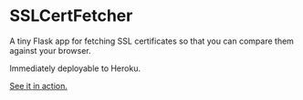 SSLCertFetcher
==============

A tiny Flask app for fetching SSL certificates so that you can compare them against your browser.

Immediately deployable to Heroku.

[See it in action.](http://sslcertfetcher.herokuapp.com)
